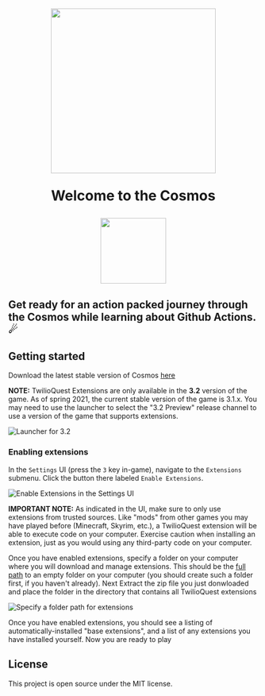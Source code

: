 # 
<h1 align="center"> <img src="https://media4.giphy.com/media/vHOQiwqf332JDIz7oL/giphy.gif?cid=790b7611a6ba08da16d9afd69c2948259b48a6c546dffa15&rid=giphy.gif&ct=s" width="332" height="332">  <p>Welcome to the Cosmos <p>  <a href="https://github.com/Xlient/Cosmos#getting-started"><img src="https://media.giphy.com/media/1YfBz5TnsrqEGOJwc0/giphy.gif" width="132" height="132"> </a></h1>

## Get ready for an action packed journey through the Cosmos while learning about Github Actions. ☄ 
## Getting started
Download the latest stable version of Cosmos [here](https://github.com/Xlient/Cosmos/releases)

**NOTE:** TwilioQuest Extensions are only available in the **3.2** version of the game. As of spring 2021, the current stable version of the game is 3.1.x. You may need to use the launcher to select the "3.2 Preview" release channel to use a version of the game that supports extensions.

![Launcher for 3.2](https://firebasestorage.googleapis.com/v0/b/twilioquest-prod.appspot.com/o/docs%2Flauncher-preview.png?alt=media&token=6aedd709-9ba2-4ab3-b935-2537a8f5ff2f)

### Enabling extensions

In the `Settings` UI (press the `3` key in-game), navigate to the `Extensions` submenu. Click the button there labeled `Enable Extensions`.

![Enable Extensions in the Settings UI](https://firebasestorage.googleapis.com/v0/b/twilioquest-prod.appspot.com/o/docs%2Fenable-extensions.png?alt=media&token=8cc8e5ea-ee56-4a39-ae92-91add950b040)

**IMPORTANT NOTE:** As indicated in the UI, make sure to only use extensions from trusted sources. Like "mods" from other games you may have played before (Minecraft, Skyrim, etc.), a TwilioQuest extension will be able to execute code on your computer. Exercise caution when installing an extension, just as you would using any third-party code on your computer.

Once you have enabled extensions, specify a folder on your computer where you will download and manage extensions. This should be the [full path](https://en.wikipedia.org/wiki/Fully_qualified_name#Filenames_and_paths) to an empty folder on your computer (you should create such a folder first, if you haven't already). Next Extract the zip file you just donwloaded and place the folder in the directory that contains all TwilioQuest extensions

![Specify a folder path for extensions](https://firebasestorage.googleapis.com/v0/b/twilioquest-prod.appspot.com/o/docs%2Fext-folder.png?alt=media&token=4936dd5c-d84c-459e-9179-4c545a64b297)

Once you have enabled extensions, you should see a listing of automatically-installed "base extensions", and a list of any extensions you have installed yourself. Now you are ready to play


## License
This project is open source under the MIT license.
